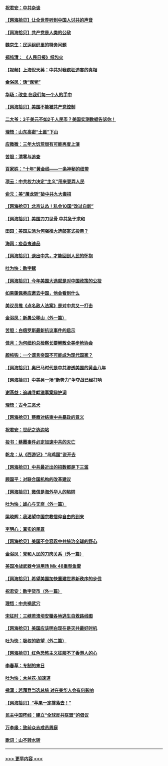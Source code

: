 #### [祝君安：中共杂谈](../pages/nsc993/n12366076.md?t=08292302) 
#### [【网海拾贝】让全世界听到中国人讨共的声音](../pages/nsc993/n12365569.md?t=08292302) 
#### [【网海拾贝】共产党是人类的公敌](../pages/nsc993/n12363182.md?t=08292302) 
#### [魏京生：民运组织里的特务问题](../pages/nsc993/n12363010.md?t=08292302) 
#### [郑纯清： 《人民日报》纸包火](../pages/nsc993/n12362706.md?t=08292302) 
#### [【视频】上海倪天英：中共对我疯狂迫害的真相](../pages/nsc993/n12356341.md?t=08292302) 
#### [金浴凤：话“保党”](../pages/nsc993/n12361867.md?t=08292302) 
#### [华旸：改变 在我们每一个人的手中](../pages/nsc993/n12361774.md?t=08292302) 
#### [【网海拾贝】美国不能被共产党控制](../pages/nsc993/n12360271.md?t=08292302) 
#### [二大爷：3千美元不如2千人民币？美国实测数据告诉你！](../pages/nsc993/n12358563.md?t=08292302) 
#### [理悟：山东高密“土匪”下山](../pages/nsc993/n12358535.md?t=08292302) 
#### [应微微：三年大饥荒很有可能再度上演](../pages/nsc993/n12358523.md?t=08292302) 
#### [苦胆：清零与追查](../pages/nsc993/n12358501.md?t=08292302) 
#### [百家姓：“十年”黄金线——一条神秘的纽带](../pages/nsc993/n12358319.md?t=08292302) 
#### [项云：中共权力决定“主义”用来耍弄人民](../pages/nsc993/n12358172.md?t=08292302) 
#### [俞元：美“屠龙斩”破中共九大毒招](../pages/nsc993/n12357822.md?t=08292302) 
#### [【网海拾贝】北京认怂！私会10国“改过自新”](../pages/nsc993/n12357784.md?t=08292302) 
#### [【网海拾贝】美国刀刀见骨 中共急于求和](../pages/nsc993/n12355511.md?t=08292302) 
#### [田园：美国左派为何强推大选邮寄式投票？](../pages/nsc993/n12352963.md?t=08292302) 
#### [海网：疫苗鬼速品](../pages/nsc993/n12354438.md?t=08292302) 
#### [【网海拾贝】退出中共，才能回到人民的怀抱](../pages/nsc993/n12352634.md?t=08292302) 
#### [吐为快：数字赋](../pages/nsc993/n12352317.md?t=08292302) 
#### [【网海拾贝】今年美国大选就是对中国政策的公投](../pages/nsc993/n12350973.md?t=08292302) 
#### [如果蓬佩奥应邀去中国，他会看到什么](../pages/nsc993/n12350945.md?t=08292302) 
#### [美议员推《点名敌人法案》是对中共又一打击](../pages/nsc993/n12350765.md?t=08292302) 
#### [金浴凤：新愚公移山（外一篇）](../pages/nsc993/n12350253.md?t=08292302) 
#### [苦胆：白俄罗斯最新抗议事件的启示](../pages/nsc993/n12349989.md?t=08292302) 
#### [佳月：为何纽约总检察长要解散全美步枪协会](../pages/nsc993/n12349939.md?t=08292302) 
#### [颜纯钩：一个谎言帝国不可能成为现代国家？](../pages/nsc993/n12349898.md?t=08292302) 
#### [【网海拾贝】奥巴马时代是中共渗透美国的黄金八年](../pages/nsc993/n12349284.md?t=08292302) 
#### [【网海拾贝】中美另一场“新势力”争夺战已经打响](../pages/nsc993/n12346998.md?t=08292302) 
#### [谢燕益：追魂寻衅滋事案辩护词](../pages/nsc993/n12346892.md?t=08292302) 
#### [理悟：古今三恶犬](../pages/nsc993/n12345190.md?t=08292302) 
#### [【网海拾贝】蔡霞对结束中共暴政的意义](../pages/nsc993/n12344263.md?t=08292302) 
#### [祝君安：世纪之选边站](../pages/nsc993/n12342382.md?t=08292302) 
#### [投书：蔡霞事件必定加速中共的灭亡](../pages/nsc993/n12341881.md?t=08292302) 
#### [乾龙：从《西游记》“乌鸡国”说开去](../pages/nsc993/n12341690.md?t=08292302) 
#### [【网海拾贝】中共最近出的招数都是下三滥](../pages/nsc993/n12341593.md?t=08292302) 
#### [顾国平：对联合国机构的改革建议](../pages/nsc993/n12339928.md?t=08292302) 
#### [【网海拾贝】微信是海外华人的陷阱](../pages/nsc993/n12338868.md?t=08292302) 
#### [吐为快：雄心与无奈（外一篇）](../pages/nsc993/n12338132.md?t=08292302) 
#### [梁晓辉：我渴望中国宗教信仰自由的到来](../pages/nsc993/n12336657.md?t=08292302) 
#### [李明心：真实的民意](../pages/nsc993/n12336089.md?t=08292302) 
#### [【网海拾贝】美国不会容忍中共统治全球的野心](../pages/nsc993/n12336063.md?t=08292302) 
#### [金浴凤：党和人民的刀肉关系（外一篇）](../pages/nsc993/n12335834.md?t=08292302) 
#### [美国冷战武器今派用场 Mk 48重型鱼雷](../pages/nsc993/n12335354.md?t=08292302) 
#### [【网海拾贝】希望美国加快重建世界新秩序的步伐](../pages/nsc993/n12334224.md?t=08292302) 
#### [祝君安：数字货币（外一篇）](../pages/nsc993/n12334186.md?t=08292302) 
#### [理悟：中共祸武穴](../pages/nsc993/n12333962.md?t=08292302) 
#### [宋征时：三峡若溃坝安徽各地逃生自救路线图](../pages/nsc993/n12332450.md?t=08292302) 
#### [【网海拾贝】美国应该明白现在是灭共最好时机](../pages/nsc993/n12332313.md?t=08292302) 
#### [吐为快：极权的欲望（外二篇）](../pages/nsc993/n12332089.md?t=08292302) 
#### [【网海拾贝】红色恐怖主义征服不了香港人的心](../pages/nsc993/n12329296.md?t=08292302) 
#### [李春草：专制的末日](../pages/nsc993/n12329079.md?t=08292302) 
#### [吐为快：木兰花‧加速道](../pages/nsc993/n12327366.md?t=08292302) 
#### [拂潇：若拜登当选总统 对在美华人会有何影响](../pages/nsc993/n12295996.md?t=08292302) 
#### [【网海拾贝】“苹果一定撑落去！”](../pages/nsc993/n12326784.md?t=08292302) 
#### [民主中国阵线：建立“全球反共联盟”的倡议](../pages/nsc993/n12324177.md?t=08292302) 
#### [万李缘：致前众志成员周庭](../pages/nsc993/n12324635.md?t=08292302) 
#### [歌词：山不转水转](../pages/nsc993/n12324599.md?t=08292302) 

----
#### [ >>> 更早内容 <<< ](../indexes/nsc993-earlier.md)
